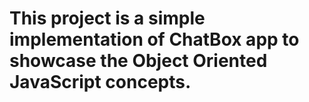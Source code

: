 # This project is a simple implementation of ChatBox app to showcase the Object Oriented JavaScript concepts.